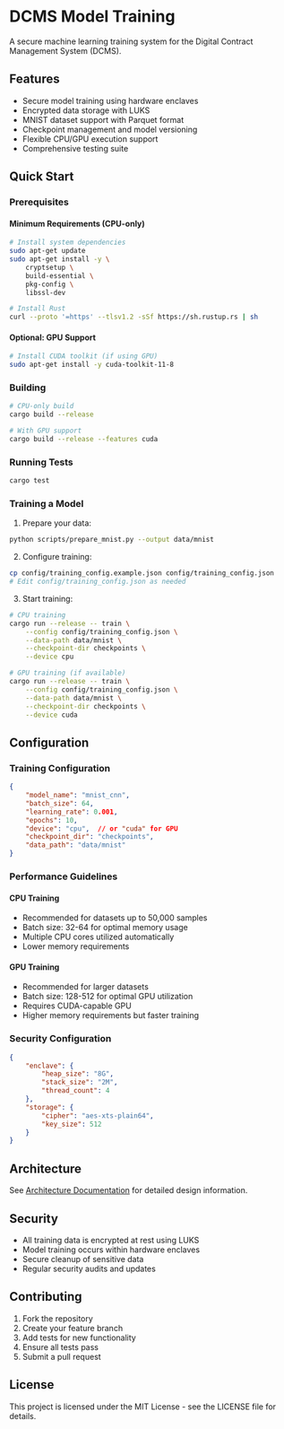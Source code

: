 # DCMS Model Training

A secure machine learning training system for the Digital Contract Management System (DCMS).

## Features

- Secure model training using hardware enclaves
- Encrypted data storage with LUKS
- MNIST dataset support with Parquet format
- Checkpoint management and model versioning
- Flexible CPU/GPU execution support
- Comprehensive testing suite

## Quick Start

### Prerequisites

#### Minimum Requirements (CPU-only)
```bash
# Install system dependencies
sudo apt-get update
sudo apt-get install -y \
    cryptsetup \
    build-essential \
    pkg-config \
    libssl-dev

# Install Rust
curl --proto '=https' --tlsv1.2 -sSf https://sh.rustup.rs | sh
```

#### Optional: GPU Support
```bash
# Install CUDA toolkit (if using GPU)
sudo apt-get install -y cuda-toolkit-11-8
```

### Building

```bash
# CPU-only build
cargo build --release

# With GPU support
cargo build --release --features cuda
```

### Running Tests

```bash
cargo test
```

### Training a Model

1. Prepare your data:
```bash
python scripts/prepare_mnist.py --output data/mnist
```

2. Configure training:
```bash
cp config/training_config.example.json config/training_config.json
# Edit config/training_config.json as needed
```

3. Start training:
```bash
# CPU training
cargo run --release -- train \
    --config config/training_config.json \
    --data-path data/mnist \
    --checkpoint-dir checkpoints \
    --device cpu

# GPU training (if available)
cargo run --release -- train \
    --config config/training_config.json \
    --data-path data/mnist \
    --checkpoint-dir checkpoints \
    --device cuda
```

## Configuration

### Training Configuration

```json
{
    "model_name": "mnist_cnn",
    "batch_size": 64,
    "learning_rate": 0.001,
    "epochs": 10,
    "device": "cpu",  // or "cuda" for GPU
    "checkpoint_dir": "checkpoints",
    "data_path": "data/mnist"
}
```

### Performance Guidelines

#### CPU Training
- Recommended for datasets up to 50,000 samples
- Batch size: 32-64 for optimal memory usage
- Multiple CPU cores utilized automatically
- Lower memory requirements

#### GPU Training
- Recommended for larger datasets
- Batch size: 128-512 for optimal GPU utilization
- Requires CUDA-capable GPU
- Higher memory requirements but faster training

### Security Configuration

```json
{
    "enclave": {
        "heap_size": "8G",
        "stack_size": "2M",
        "thread_count": 4
    },
    "storage": {
        "cipher": "aes-xts-plain64",
        "key_size": 512
    }
}
```

## Architecture

See [Architecture Documentation](../../docs/architecture/model_training.md) for detailed design information.

## Security

- All training data is encrypted at rest using LUKS
- Model training occurs within hardware enclaves
- Secure cleanup of sensitive data
- Regular security audits and updates

## Contributing

1. Fork the repository
2. Create your feature branch
3. Add tests for new functionality
4. Ensure all tests pass
5. Submit a pull request

## License

This project is licensed under the MIT License - see the LICENSE file for details. 
